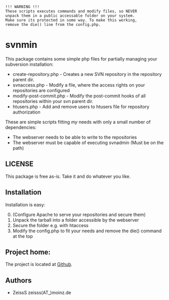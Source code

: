 
    !!! WARNING !!!
    These scripts executes commands and modify files, so NEVER 
    unpack them in a public accessable folder on your system.
    Make sure its protected in some way. To make this working,
    remove the die() line from the config.php.

svnmin
======
This package contains some simple php files for partially managing your subversion installation:

* create-repository.php - Creates a new SVN repository in the repository parent dir.
* svnaccess.php - Modify a file, where the access rights on your repositories are configured
* modify-post-commit.php - Modify the post-commit hooks of all repositories within your svn parent dir.
* htusers.php - Add and remove users to htusers file for repository authorization

These are simple scripts fitting *my* needs with only a small number of dependencies:

* The webserver needs to be able to write to the repositories
* The webserver must be capable of executing svnadmin (Must be on the path)


LICENSE
------
This package is free as-is. Take it and do whatever you like. 

Installation
------------

Installation is easy: 

0. (Configure Apache to serve your repositories and secure them)
1. Unpack the tarball into a folder accessible by the webserver
2. Secure the folder e.g. with htaccess
3. Modify the config.php to fit your needs and remove the die() command at the top

Project home:
-------------
The project is located at [Github][svnmin].

Authors 
-------
* ZeissS zeisss(AT_)moinz.de

   [svnmin]: http://www.github.com/zeisss/svnmin "Svnmin at GitHub"

